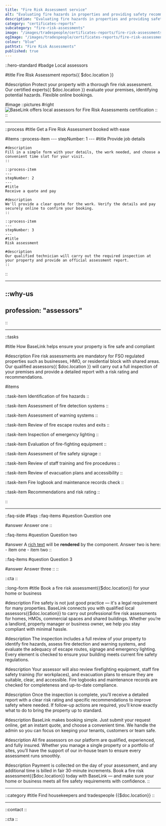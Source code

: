 ```yaml
---
title: "Fire Risk Assessment service"
alt: "Evaluating fire hazards in properties and providing safety recommendations"
description: "Evaluating fire hazards in properties and providing safety recommendations"
category: "certificates-reports"
subcategory: "fire-risk-assessments"
image: "/images/tradespeople/certificates-reports/fire-risk-assessments.webp"
ogImage: "/images/tradespeople/certificates-reports/fire-risk-assessments.webp"
colour: "blue"
pathtxt: "Fire Risk Assessments"
published: true
---
```


::hero-standard
#badge
Local assessors

#title
Fire Risk Assessment reports{{ $doc.location }}

#description
Protect your property with a thorough fire risk assessment. Our certified experts{{ $doc.location }} evaluate your premises, identifying potential hazards. Flexible online bookings.

#image
    ::pictures
    #right
    ![BaseLink offers local assessors for Fire Risk Assessments certification](/images/tradespeople/certificates-reports/fire-risk-assessments.webp)
    ::
::

---

::process
#title
Get a Fire Risk Assessment booked with ease

#items
    ::process-item
    ---
    stepNumber: 1
    ---
    #title
    Provide job details

    #description
    Fill in a simple form with your details, the work needed, and choose a convenient time slot for your visit.
    ::
    
    ::process-item
    ---
    stepNumber: 2
    ---
    #title
    Receive a quote and pay

    #description
    We'll provide a clear quote for the work. Verify the details and pay securely online to confirm your booking.
    ::

    ::process-item
    ---
    stepNumber: 3
    ---
    #title
    Risk assessment

    #description
    Our qualified technician will carry out the required inspection at your property and provide an official assessment report.
    ::
::

---

::why-us
---
profession: "assessors"
---
::

---

::tasks

#title
How BaseLink helps ensure your property is fire safe and compliant

#description
Fire risk assessments are mandatory for FSO regulated properties such as businesses, HMO, or residential block with shared areas. Our qualified assessors{{ $doc.location }} will carry out a full inspection of your premises and provide a detailed report with a risk rating and recommendations.

#items

  ::task-item
  Identification of fire hazards
  ::

  ::task-item
  Assessment of fire detection systems
  ::

  ::task-item
  Assessment of warning systems
  ::

  ::task-item
  Review of fire escape routes and exits
  ::

  ::task-item
  Inspection of emergency lighting
  ::

  ::task-item
  Evaluation of fire-fighting equipment
  ::

  ::task-item
  Assessment of fire safety signage
  ::

  ::task-item
  Review of staff training and fire procedures
  ::

  ::task-item
  Review of evacuation plans and accessibility
  ::

  ::task-item
  Fire logbook and maintenance records check
  ::

  ::task-item
  Recommendations and risk rating
  ::

::

---

::faq-side
#faqs
  ::faq-items
  #question
  Question one

  #answer
  Answer one
  ::

  ::faq-items
  #question
  Question two

  #answer
  A [rich text](/services/commercial-cleaning) will be **rendered** by the component.
  Answer two is here:
    - item one
    - item two
  ::

  ::faq-items
  #question
  Question 3

  #answer
  Answer three
  ::
::

::cta
::

::long-form
#title
Book a fire risk assessment{{$doc.location}} for your home or business

#description
Fire safety is not just good practice — it's a legal requirement for many properties. BaseLink connects you with qualified local assessors{{$doc.location}} to carry out professional fire risk assessments for homes, HMOs, commercial spaces and shared buildings. Whether you’re a landlord, property manager or business owner, we help you stay compliant with minimal hassle.

#description
The inspection includes a full review of your property to identify fire hazards, assess fire detection and warning systems, and evaluate the adequacy of escape routes, signage and emergency lighting. Every element is checked to ensure your building meets current fire safety regulations.

#description
Your assessor will also review firefighting equipment, staff fire safety training (for workplaces), and evacuation plans to ensure they are suitable, clear, and accessible. Fire logbooks and maintenance records are checked for completeness and up-to-date compliance.

#description
Once the inspection is complete, you'll receive a detailed report with a clear risk rating and specific recommendations to improve safety where needed. If follow-up actions are required, you’ll know exactly what to do to bring the property up to standard.

#description
BaseLink makes booking simple. Just submit your request online, get an instant quote, and choose a convenient time. We handle the admin so you can focus on keeping your tenants, customers or team safe.

#description
All fire assessors on our platform are qualified, experienced, and fully insured. Whether you manage a single property or a portfolio of sites, you’ll have the support of our in-house team to ensure every assessment runs smoothly.

#description
Payment is collected on the day of your assessment, and any additional time is billed in fair 30-minute increments. Book a fire risk assessment{{$doc.location}} today with BaseLink — and make sure your home or business meets all fire safety requirements with confidence.
::

---

::category
#title
Find housekeepers and tradespeople {{$doc.location}}
::

---

::contact
::

::cta
::